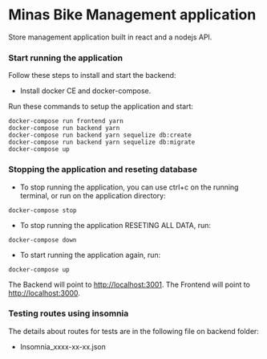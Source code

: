 # Minas Bike Management application

Store management application built in react and a nodejs API.

### Start running the application

Follow these steps to install and start the backend:
* Install docker CE and docker-compose.

Run these commands to setup the application and start:

```
docker-compose run frontend yarn
docker-compose run backend yarn
docker-compose run backend yarn sequelize db:create
docker-compose run backend yarn sequelize db:migrate
docker-compose up
```

### Stopping the application and reseting database

* To stop running the application, you can use ctrl+c on the running terminal, or run on the application directory:
```
docker-compose stop
```

* To stop running the application RESETING ALL DATA, run:
```
docker-compose down
```

* To start running the application again, run:
```
docker-compose up
```

The Backend will point to [http://localhost:3001](http://localhost:3001).
The Frontend will point to [http://localhost:3000](http://localhost:3000).

### Testing routes using insomnia

The details about routes for tests are in the following file on backend folder:
* Insomnia_xxxx-xx-xx.json
